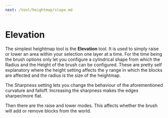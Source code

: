 ```yaml
---
next: /tool/heightmap/slope.md
---
```


# Elevation

The simplest heightmap tool is the **Elevation** tool. It is used to simply raise or lower an area within your selection one layer at a time. For the time being the brush options only let you configure a cylindrical shape from which the Radius and the Height of the brush can be configured. These are pretty self explanatory where the height setting affects the y range in which the blocks are affected and the radius is the size of the heightmap.

The Sharpness setting lets you change the behaviour of the aforementioned curvature and falloff. Increasing the sharpness makes the edges sharper/more flat.

Then there are the raise and lower modes. This affects whether the brush will add or remove blocks from the world.

